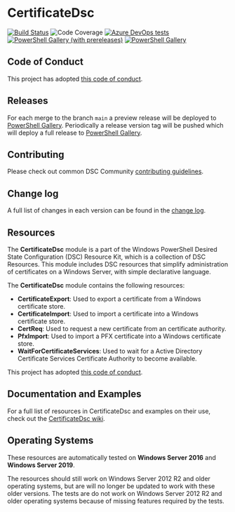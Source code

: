 # CertificateDsc

[![Build Status](https://dev.azure.com/dsccommunity/CertificateDsc/_apis/build/status/dsccommunity.CertificateDsc?branchName=main)](https://dev.azure.com/dsccommunity/CertificateDsc/_build/latest?definitionId=28&branchName=main)
![Code Coverage](https://img.shields.io/azure-devops/coverage/dsccommunity/CertificateDsc/28/main)
[![Azure DevOps tests](https://img.shields.io/azure-devops/tests/dsccommunity/CertificateDsc/28/main)](https://dsccommunity.visualstudio.com/CertificateDsc/_test/analytics?definitionId=28&contextType=build)
[![PowerShell Gallery (with prereleases)](https://img.shields.io/powershellgallery/vpre/CertificateDsc?label=CertificateDsc%20Preview)](https://www.powershellgallery.com/packages/CertificateDsc/)
[![PowerShell Gallery](https://img.shields.io/powershellgallery/v/CertificateDsc?label=CertificateDsc)](https://www.powershellgallery.com/packages/CertificateDsc/)

## Code of Conduct

This project has adopted [this code of conduct](CODE_OF_CONDUCT.md).

## Releases

For each merge to the branch `main` a preview release will be
deployed to [PowerShell Gallery](https://www.powershellgallery.com/).
Periodically a release version tag will be pushed which will deploy a
full release to [PowerShell Gallery](https://www.powershellgallery.com/).

## Contributing

Please check out common DSC Community [contributing guidelines](https://dsccommunity.org/guidelines/contributing).

## Change log

A full list of changes in each version can be found in the [change log](CHANGELOG.md).

## Resources

The **CertificateDsc** module is a part of the Windows PowerShell Desired State
Configuration (DSC) Resource Kit, which is a collection of DSC Resources. This
module includes DSC resources that simplify administration of certificates on a
Windows Server, with simple declarative language.

The **CertificateDsc** module contains the following resources:

- **CertificateExport**: Used to export a certificate from a Windows certificate
  store.
- **CertificateImport**: Used to import a certificate into a Windows certificate
  store.
- **CertReq**: Used to request a new certificate from an certificate authority.
- **PfxImport**: Used to import a PFX certificate into a Windows certificate store.
- **WaitForCertificateServices**: Used to wait for a Active Directory Certificate
  Services Certificate Authority to become available.

This project has adopted [this code of conduct](CODE_OF_CONDUCT.md).

## Documentation and Examples

For a full list of resources in CertificateDsc and examples on their use, check out
the [CertificateDsc wiki](https://github.com/dsccommunity/CertificateDsc/wiki).

## Operating Systems

These resources are automatically tested on **Windows Server 2016** and
**Windows Server 2019**.

The resources should still work on Windows Server 2012 R2 and older operating
systems, but are will no longer be updated to work with these older versions.
The tests are do not work on Windows Server 2012 R2 and older operating systems
because of missing features required by the tests.
